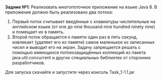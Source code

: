 <b>Задние №1</b>:
Реализовать многопоточное приложение на языке Java 8. В приложение должно быть реализовано два потока:
1. Первый поток считывает введённые с клавиатуры числительные на английском языке (от one до nine thousand nine hundred ninety nine) и помещает их в память.
2. Второй поток обращается к памяти один раз в пять секунд, извлекает (удаляет его из памяти) самое маленькое из записанных чисел и выводит его на экран.
Задачу запрещается решать с помощью имеющихся потокозащищённых коллекций из пакета java.util.concurrent и других специальных библиотек от сторонних разработчиков.

Для запуска скачайте и запустите через консоль Task_1-1.1.jar

